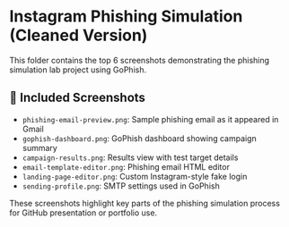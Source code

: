 # Instagram Phishing Simulation (Cleaned Version)

This folder contains the top 6 screenshots demonstrating the phishing simulation lab project using GoPhish.

## 📸 Included Screenshots
- `phishing-email-preview.png`: Sample phishing email as it appeared in Gmail
- `gophish-dashboard.png`: GoPhish dashboard showing campaign summary
- `campaign-results.png`: Results view with test target details
- `email-template-editor.png`: Phishing email HTML editor
- `landing-page-editor.png`: Custom Instagram-style fake login
- `sending-profile.png`: SMTP settings used in GoPhish

These screenshots highlight key parts of the phishing simulation process for GitHub presentation or portfolio use.

